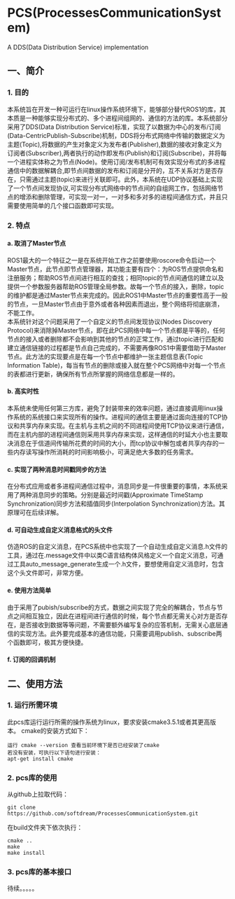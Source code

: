 # PCS(ProcessesCommunicationSystem)
A DDS(Data Distribution Service) implementation

## 一、简介
### 1. 目的
本系统旨在开发一种可运行在linux操作系统环境下，能够部分替代ROS1的库，其本质是一种能够实现分布式的、多个进程间组网的、通信的方法的库。本系统部分采用了DDS(Data Distribution Service)标准，实现了以数据为中心的发布/订阅(Data-CentricPublish-Subscribe)机制，DDS将分布式网络中传输的数据定义为主题(Topic),将数据的产生对象定义为发布者(Publisher),数据的接收对象定义为订阅者(Subscriber),两者执行的动作即发布(Publish)和订阅(Subscribe)，并将每一个进程实体称之为节点(Node)。使用订阅/发布机制可有效实现分布式的多进程通信中的数据解耦合,即节点间数据的发布和订阅是分开的，互不关系对方是否存在，只需通过主题(topic)来进行关联即可。此外，本系统在UDP协议基础上实现了一个节点间发现协议,可实现分布式网络中的节点间的自组网工作，包括网络节点的增添和删除管理，可实现一对一，一对多和多对多的进程间通信方式，并且只需要使用简单的几个接口函数即可实现。
### 2. 特点
#### a. 取消了Master节点
ROS1最大的一个特征之一是在系统开始工作之前要使用roscore命令启动一个Master节点，此节点即节点管理器，其功能主要有四个：为ROS节点提供命名和注册服务；帮助ROS节点间进行相互的查找；相同topic的节点间通信的建立以及提供一个参数服务器帮助ROS管理全局参数。故每一个节点的接入，删除，topic的维护都是通过Master节点来完成的。因此ROS1中Master节点的重要性高于一般的节点，一旦Master节点由于意外或者各种因素而退出，整个网络将彻底崩溃，不能工作。<br>
本系统针对这个问题采用了一个自定义的节点间发现协议(Nodes Discovery Protocol)来消除掉Master节点，即在此PCS网络中每一个节点都是平等的，任何节点的接入或者删除都不会影响到其他的节点的正常工作，通过topic进行匹配和建立通信链接的过程都是节点自己完成的，不需要再像ROS1中需要借助于Master节点。此方法的实现要点是在每一个节点中都维护一张主题信息表(Topic Information Table)，每当有节点的删除或接入就在整个PCS网络中对每一个节点的表都进行更新，确保所有节点所掌握的网络信息都是一样的。
#### b. 高实时性
本系统未使用任何第三方库，避免了封装带来的效率问题，通过直接调用linux操作系统的系统接口来实现所有的操作。进程间的通信主要是通过面向连接的TCP协议和共享内存来实现。在主机与主机之间的不同进程间使用TCP协议来进行通信，而在主机内部的进程间通信则采用共享内存来实现，这样通信的时延大小也主要取决消息在于信道间传输所花费的时间的大小，而tcp协议中解包或者共享内存的一些内存读写操作所消耗的时间影响极小，可满足绝大多数的任务需求。
#### c. 实现了两种消息时间戳同步的方法
在分布式应用或者多进程间通信过程中，消息同步是一件很重要的事情，本系统采用了两种消息同步的策略。分别是最近时间戳(Approximate TimeStamp Synchronization)同步方法和插值同步(Interpolation Synchronization)方法。其原理可在后续详解。
#### d. 可自动生成自定义消息格式的头文件
仿造ROS的自定义消息，在PCS系统中也实现了一个自动生成自定义消息.h文件的工具，通过在.message文件中以类C语言结构体风格定义一个自定义消息，可通过工具auto_message_generate生成一个.h文件，要想使用自定义消息时，包含这个头文件即可，非常方便。
#### e. 使用方法简单
由于采用了pubish/subscribe的方式，数据之间实现了完全的解耦合，节点与节点之间相互独立，因此在进程间进行通信的时候，每个节点都无需关心对方是否存在，是否接收到数据等等问题，不需要额外编写复杂的应答机制，无需关心底层通信的实现方法。此外要完成基本的通信功能，只需要调用publish、subscribe两个函数即可，极其方便快捷。

#### f. 订阅的回调机制

## 二、使用方法
### 1. 运行所需环境
此pcs库运行运行所需的操作系统为linux，要求安装cmake3.5.1或者其更高版本。
cmake的安装方式如下：
``` shell
运行 cmake --version 查看当前环境下是否已经安装了cmake
若没有安装，可执行以下语句进行安装：
apt-get install cmake
```
### 2. pcs库的使用
从github上拉取代码：
``` shell
git clone https://github.com/softdream/ProcessesCommunicationSystem.git
```
在build文件夹下依次执行：
``` shell
cmake ..
make 
make install
```
### 3. pcs库的基本接口

待续。。。。。
